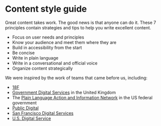 # Content style guide

Great content takes work. The good news is that anyone can do it. These 7 principles contain strategies and tips to help you write excellent content.

* Focus on user needs and principles
* Know your audience and meet them where they are
* Build in accessibility from the start
* Be concise
* Write in plain language
* Write in a conversational and official voice
* Organize content strategically

We were inspired by the work of teams that came before us, including:

* [18F](https://18f.gsa.gov/)
* [Government Digital Services](https://www.gov.uk/government/organisations/government-digital-service) in the United Kingdom
* The [Plain Language Action and Information Network](https://www.plainlanguage.gov/) in the US federal government
* [Public Digital](https://public.digital/)
* [San Francisco Digital Services](https://digitalservices.sfgov.org/)
* [U.S. Digital Service](https://www.usds.gov/)
